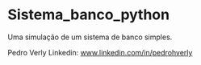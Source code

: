 # Sistema_banco_python
Uma simulação de um sistema de banco simples.

Pedro Verly
Linkedin: www.linkedin.com/in/pedrohverly

